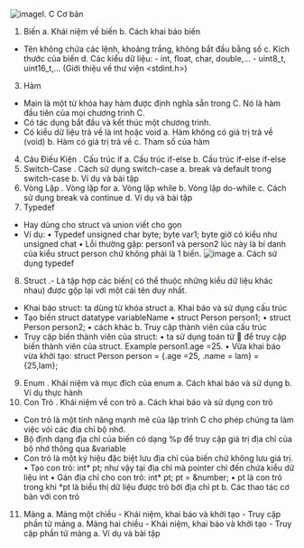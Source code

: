 ![image](https://github.com/Lampham9102000/BTVN-C-c-b-n-/assets/150152751/291c7290-9b0a-489e-a14c-ce5411a7a49a)I.	C Cơ bản
1.	Biến
a.	Khái niệm về biến
b.	Cách khai báo biến
- Tên không chứa các lệnh, khoảng trắng, không bắt đầu bằng số
c.	Kích thước của biến
d.	Các kiểu dữ liệu: - int, float, char, double,... - uint8_t, uint16_t,... (Giới thiệu về thư viện <stdint.h>)
3.	Hàm
-	Main là một từ khóa hay hàm được định nghĩa sẵn trong C. Nó là hàm đầu tiên của mọi chương trình C.
-	Có tác dụng bắt đầu và kết thúc một chương trình.
-	Có kiểu dữ liệu trả về là int hoặc void
a.	Hàm không có giá trị trả về (void)
b.	Hàm có giá trị trả về
c.	Tham số của hàm
4.	Câu Điều Kiện
 .	Cấu trúc if
a.	Cấu trúc if-else
b.	Cấu trúc if-else if-else
5.	Switch-Case
 .	Cách sử dụng switch-case
a.	break và default trong switch-case
b.	Ví dụ và bài tập
6.	Vòng Lặp
 .	Vòng lặp for
a.	Vòng lặp while
b.	Vòng lặp do-while
c.	Cách sử dụng break và continue
d.	Ví dụ và bài tập
7.	Typedef
 -	 Hay dùng cho struct và union viết cho gọn 
-	Ví dụ: 
•	Typedef unsigned char byte; byte var1; byte giờ có kiểu như unsigned chat
•	Lỗi thường gặp: person1 và person2 lúc này là bí danh của kiểu struct person chứ không phải là 1 biến.
![image](https://github.com/Lampham9102000/BTVN-C-c-b-n-/assets/150152751/c157097c-9c7f-4f9b-9f7d-bb962fd626ff)
a.	Cách sử dụng typedef
8.	Struct
 .-	Là tập hợp các biến( có thể thuộc những kiểu dữ liệu khác nhau) được gộp lại với một cái tên duy nhất.
-	Khai báo struct: ta dùng từ khóa struct 
a.	Khai báo và sử dụng cấu trúc
-	Tạo biến struct datatype variableName
•	struct Person person1;
•	struct Person person2;
•	cách khác
b.	Truy cập thành viên của cấu trúc
-	Truy cập biến thành viên của struct: 
•	ta sử dụng toán tử   để truy cập biến thành viên của struct. Example person1.age =25.
•	Vừa khai báo vừa khởi tạo: struct Person person = {.age =25, .name = lam} = {25,lam};
9.	Enum
 .	Khái niệm và mục đích của enum
a.	Cách khai báo và sử dụng
b.	Ví dụ thực hành
10.	Con Trỏ
 .	Khái niệm về con trỏ
a.	Cách khai báo và sử dụng con trỏ
-	Con trỏ là một tính năng mạnh mẽ của lập trình C cho phép chúng ta làm việc vói các địa chỉ bộ nhớ.
-	Bộ định dạng địa chỉ của biến có dạng %p  để truy cập giá trị địa chỉ của bộ nhớ thông qua &variable
-	Con trỏ là một ký hiệu đặc biệt lưu địa chỉ của biến chứ không lưu giá trị.
•	Tạo con trỏ: int* pt; như vậy tại địa chỉ mà pointer chỉ đến chứa kiểu dữ liệu int
•	Gán địa chỉ cho con trỏ: int* pt; pt = &number;
•	pt là con trỏ trong khi *pt là biểu thị dữ liệu được trỏ bởi địa chỉ pt
b.	Các thao tác cơ bản với con trỏ
11.	Mảng
a.	Mảng một chiều - Khái niệm, khai báo và khởi tạo - Truy cập phần tử mảng
a.	Mảng hai chiều - Khái niệm, khai báo và khởi tạo - Truy cập phần tử mảng
a.	Ví dụ và bài tập
